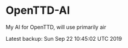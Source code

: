 # OpenTTD-AI
My AI for OpenTTD, will use primarily air

Latest backup: Sun Sep 22 10:45:02 UTC 2019
